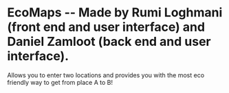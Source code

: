 # EcoMaps -- Made by Rumi Loghmani (front end and user interface) and Daniel Zamloot (back end and user interface).

Allows you to enter two locations and provides you with the most eco friendly way to get from place A to B!
